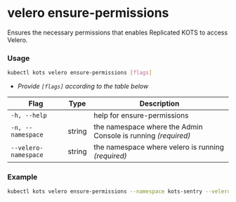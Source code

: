 # velero ensure-permissions

Ensures the necessary permissions that enables Replicated KOTS to access Velero.

### Usage

```bash
kubectl kots velero ensure-permissions [flags]
```

- _Provide `[flags]` according to the table below_

| Flag              | Type   | Description                                                         |
| ----------------- | ------ | ------------------------------------------------------------------- |
| `-h, --help`      |        | help for ensure-permissions |
| `-n, --namespace` | string | the namespace where the Admin Console is running _(required)_ |
| `--velero-namespace` | string | the namespace where velero is running _(required)_ |

### Example

```bash
kubectl kots velero ensure-permissions --namespace kots-sentry --velero-namespace velero
```